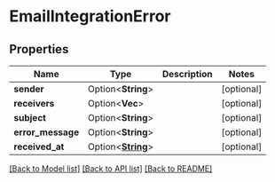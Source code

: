 # EmailIntegrationError

## Properties

Name | Type | Description | Notes
------------ | ------------- | ------------- | -------------
**sender** | Option<**String**> |  | [optional]
**receivers** | Option<**Vec<String>**> |  | [optional]
**subject** | Option<**String**> |  | [optional]
**error_message** | Option<**String**> |  | [optional]
**received_at** | Option<[**String**](string.md)> |  | [optional]

[[Back to Model list]](../README.md#documentation-for-models) [[Back to API list]](../README.md#documentation-for-api-endpoints) [[Back to README]](../README.md)



